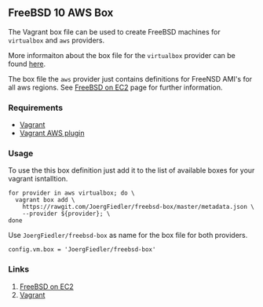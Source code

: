 ## FreeBSD 10 AWS Box

The Vagrant box file can be used to create FreeBSD
machines for `virtualbox` and `aws` providers.

More informaiton about the box file for the `virtualbox`
provider can be found [here](https://github.com/JoergFiedler/freebsd-vagrant-base-box).

The box file the `aws` provider just contains definitions
for FreeNSD AMI's for all aws regions. See [FreeBSD on EC2](http://www.daemonology.net/freebsd-on-ec2/) page for further information.

### Requirements

* [Vagrant](https://www.vagrantup.com)
* [Vagrant AWS plugin](https://github.com/mitchellh/vagrant-aws)

### Usage

To use the this box definition just add it to the list of
available boxes for your vagrant isntalltion.

    for provider in aws virtualbox; do \
      vagrant box add \
        https://rawgit.com/JoergFiedler/freebsd-box/master/metadata.json \
        --provider ${provider}; \
    done

Use `JoergFiedler/freebsd-box` as name for the box file for both providers.

    config.vm.box = 'JoergFiedler/freebsd-box'

### Links

1. [FreeBSD on EC2](http://www.daemonology.net/freebsd-on-ec2/)
1. [Vagrant](https://www.vagrantup.com)
